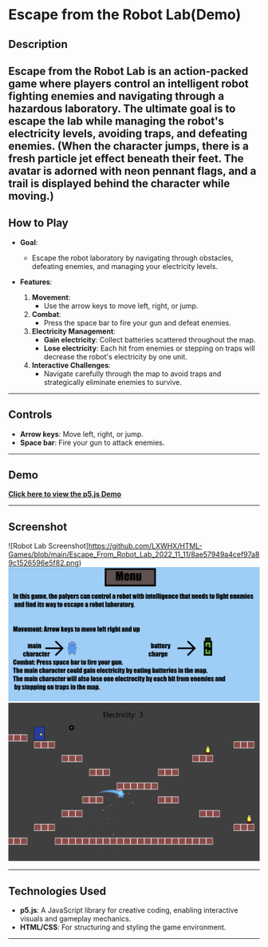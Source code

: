 # Escape from the Robot Lab(Demo)

## Description
**Escape from the Robot Lab** is an action-packed game where players control an intelligent robot fighting enemies and navigating through a hazardous laboratory. The ultimate goal is to escape the lab while managing the robot's electricity levels, avoiding traps, and defeating enemies.
(When the character jumps, there is a fresh particle jet effect beneath their feet. The avatar is adorned with neon pennant flags, and a trail is displayed behind the character while moving.)
---

## How to Play
- **Goal**:
  - Escape the robot laboratory by navigating through obstacles, defeating enemies, and managing your electricity levels.

- **Features**:
  1. **Movement**:
     - Use the arrow keys to move left, right, or jump.
  2. **Combat**:
     - Press the space bar to fire your gun and defeat enemies.
  3. **Electricity Management**:
     - **Gain electricity**: Collect batteries scattered throughout the map.
     - **Lose electricity**: Each hit from enemies or stepping on traps will decrease the robot's electricity by one unit.  
  4. **Interactive Challenges**:
     - Navigate carefully through the map to avoid traps and strategically eliminate enemies to survive.

---

## Controls
- **Arrow keys**: Move left, right, or jump.
- **Space bar**: Fire your gun to attack enemies.

---

## Demo
[**Click here to view the p5.js Demo**](https://editor.p5js.org/shiqianl18/full/ZPEq5LdcM)

---

## Screenshot
![Robot Lab Screenshot]https://github.com/LXWHX/HTML-Games/blob/main/Escape_From_Robot_Lab_2022_11_11/8ae57949a4cef97a89c1526596e5f82.png)
![Robot Lab Screenshot2](https://github.com/LXWHX/HTML-Games/blob/main/Escape_From_Robot_Lab_2022_11_11/c2e63d7eb18b35d44c17ec352494126.png)
![Robot Lab Screenshot3](https://github.com/LXWHX/HTML-Games/blob/main/Escape_From_Robot_Lab_2022_11_11/dc091d11d35fee08a21e7ef22e9ec6c.png)

---

## Technologies Used
- **p5.js**: A JavaScript library for creative coding, enabling interactive visuals and gameplay mechanics.
- **HTML/CSS**: For structuring and styling the game environment.

---
